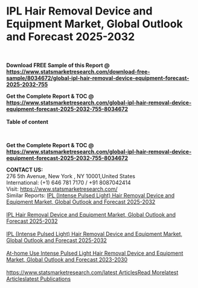 <h1>IPL Hair Removal Device and Equipment Market, Global Outlook and Forecast 2025-2032</h1><br/><p><strong>Download FREE Sample of this Report @ <a href="https://www.statsmarketresearch.com/download-free-sample/8034672/global-ipl-hair-removal-device-equipment-forecast-2025-2032-755">https://www.statsmarketresearch.com/download-free-sample/8034672/global-ipl-hair-removal-device-equipment-forecast-2025-2032-755</a></strong></p><div><b>Get the Complete Report & TOC @ <a href="https://www.statsmarketresearch.com/global-ipl-hair-removal-device-equipment-forecast-2025-2032-755-8034672">https://www.statsmarketresearch.com/global-ipl-hair-removal-device-equipment-forecast-2025-2032-755-8034672</a></b></div><br><b>Table of content</b><p><br><div><b>Get the Complete Report & TOC @ <a href="https://www.statsmarketresearch.com/global-ipl-hair-removal-device-equipment-forecast-2025-2032-755-8034672">https://www.statsmarketresearch.com/global-ipl-hair-removal-device-equipment-forecast-2025-2032-755-8034672</a></b></div></p> <b>CONTACT US:</b><br>276 5th Avenue, New York , NY 10001,United States<br>International: (+1) 646 781 7170 / +91 8087042414<br>Visit: <a href="https://www.statsmarketresearch.com/">https://www.statsmarketresearch.com/</a><br>Similar Reports: <a href="https://www.statsmarketresearch.com/global-ipl-hair-removal-device-equipment-forecast-2025-2032-755-8034672">IPL (Intense Pulsed Light) Hair Removal Device and Equipment Market, Global Outlook and Forecast 2025-2032</a><br/><br/><a href="https://www.statsmarketresearch.com/global-ipl-hair-removal-device-equipment-forecast-2025-2032-755-8034672">IPL Hair Removal Device and Equipment Market, Global Outlook and Forecast 2025-2032</a><br/><br/><a href="https://www.statsmarketresearch.com/global-ipl-hair-removal-device-equipment-forecast-2025-2032-755-8034672">IPL (Intense Pulsed Light) Hair Removal Device and Equipment Market, Global Outlook and Forecast 2025-2032</a><br/><br/><a href="https://www.statsmarketresearch.com/global-ipl-hair-removal-device-equipment-forecast-2025-2032-755-8034672">At-home Use Intense Pulsed Light Hair Removal Device and Equipment Market, Global Outlook and Forecast 2023-2030</a><br/><br/><a href="https://gyeongbokgung.com">https://www.statsmarketresearch.com/</a><a href="https://hallyeomaritime.com">latest Articles</a><a href="https://jingwansa.com">Read More</a><a href=https://nguoiviet.jp/">latest Articles</a><a href="https://www.intelmarketresearch.com/">latest Publications</a>